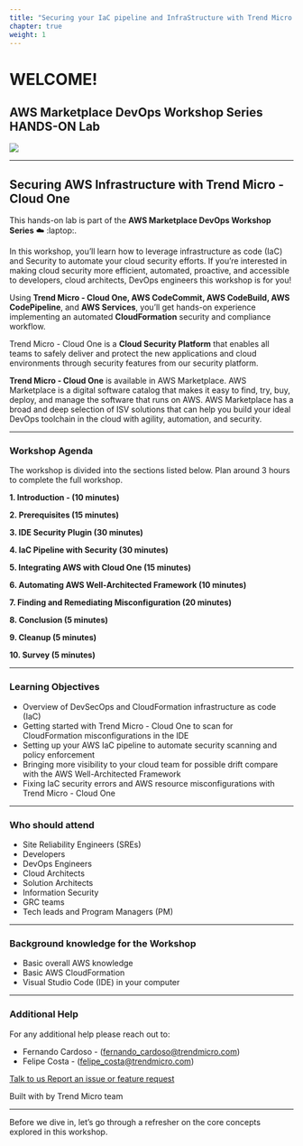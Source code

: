 ```yaml
---
title: "Securing your IaC pipeline and InfraStructure with Trend Micro - Cloud One"
chapter: true
weight: 1
---
```

# WELCOME!

## AWS Marketplace DevOps Workshop Series HANDS-ON Lab

<a href="https://aws.amazon.com/marketplace/pp/prodview-g232pyu6l55l4?trk=el_a134p000003yrYeAAI&trkCampaign=AWSMP_pdp_dev_x_dg&sc_channel=el&sc_campaign=el_awsmp_mult&sc_outcome=Marketplace" target="_blank"><img src="/images/setup/trend-available-in-aws-marketplace-bage.png"></a>

---
## Securing AWS Infrastructure with Trend Micro - Cloud One 
  
This hands-on lab is part of the **AWS Marketplace DevOps Workshop Series** :cloud: :laptop:. 

In this workshop, you’ll learn how to leverage infrastructure as code (IaC) and Security to automate your cloud security efforts. If you’re interested in making cloud security more efficient, automated, proactive, and accessible to developers, cloud architects, DevOps engineers this workshop is for you! 

Using **Trend Micro - Cloud One, AWS CodeCommit, AWS CodeBuild, AWS CodePipeline**, and **AWS Services**, you’ll get hands-on experience implementing an automated **CloudFormation** security and compliance workflow. 


Trend Micro - Cloud One is a **Cloud Security Platform** that enables all teams to safely deliver and protect the new applications and cloud environments through security features from our security platform.

**Trend Micro - Cloud One** is available in AWS Marketplace. AWS Marketplace is a digital software catalog that makes it easy to find, try, buy, deploy, and manage the software that runs on AWS. AWS Marketplace has a broad and deep selection of ISV solutions that can help you build your ideal DevOps toolchain in the cloud with agility, automation, and security. 

--------

### **Workshop Agenda**

The workshop is divided into the sections listed below. Plan around 3 hours to complete the full workshop.


<span style="color: #4e3eb1;"><i class='fas fa-check fa-xs'></i></span> <b> 1. Introduction - (10 minutes)</b> 

<span style="color: #4e3eb1;"><i class='fas fa-check fa-xs'></i></span> <b> 2. Prerequisites (15 minutes)</b> 

<span style="color: #4e3eb1;"><i class='fas fa-check fa-xs'></i></span> <b> 3. IDE Security Plugin (30 minutes)</b>

<span style="color: #4e3eb1;"><i class='fas fa-check fa-xs'></i></span> <b> 4. IaC Pipeline with Security (30 minutes)</b>

<span style="color: #4e3eb1;"><i class='fas fa-check fa-xs'></i></span> <b> 5. Integrating AWS with Cloud One (15 minutes)</b>

<span style="color: #4e3eb1;"><i class='fas fa-check fa-xs'></i></span> <b> 6. Automating AWS Well-Architected Framework (10 minutes)</b>

<span style="color: #4e3eb1;"><i class='fas fa-check fa-xs'></i></span> <b> 7. Finding and Remediating Misconfiguration (20 minutes)</b>

<span style="color: #4e3eb1;"><i class='fas fa-check fa-xs'></i></span> <b> 8. Conclusion (5 minutes)</b>

<span style="color: #4e3eb1;"><i class='fas fa-check fa-xs'></i></span> <b> 9. Cleanup (5 minutes)</b>

<span style="color: #4e3eb1;"><i class='fas fa-check fa-xs'></i></span> <b> 10. Survey (5 minutes)</b>

--------

### **Learning Objectives**
- Overview of DevSecOps and CloudFormation infrastructure as code (IaC) 
- Getting started with Trend Micro - Cloud One to scan for CloudFormation misconfigurations in the IDE
- Setting up your AWS IaC pipeline to automate security scanning and policy enforcement
- Bringing more visibility to your cloud team for possible drift compare with the AWS Well-Architected Framework
- Fixing IaC security errors and AWS resource misconfigurations with Trend Micro - Cloud One

--------

### **Who should attend**
- Site Reliability Engineers (SREs)
- Developers
- DevOps Engineers
- Cloud Architects
- Solution Architects
- Information Security
- GRC teams
- Tech leads and Program Managers (PM)

--------


### **Background knowledge for the Workshop**
- Basic overall AWS knowledge 
- Basic AWS CloudFormation 
- Visual Studio Code (IDE) in your computer

--------

### **Additional Help**
For any additional help please reach out to: 

- Fernando Cardoso - (fernando_cardoso@trendmicro.com)
- Felipe Costa - (felipe_costa@trendmicro.com)

<p>
<a  href="mailto:fernando_cardoso@trendmicro.com;felipe_costa@trendmicro.com?subject=Feedback Securing AWS Infrastructure with Trend Micro - Cloud One - Workshop"  target="_blank" rel="noopener noreferrer"  class="btn btn-default">  
  Talk to us
  <i class="fas fa-paper-plane"></i>
</a>

<a  href="https://github.com/aws-samples/aws-modernization-with-trend-micro/issues/new" target="_blank" rel="noopener noreferrer"  class="btn btn-default">  
  <i class="fas fa-bug"></i>
  Report an issue or feature request
</a>
</p>
</li>
</ul>
<p>Built with <i class="far fa-heart" style="color: red;"></i> by Trend Micro team</p>

--------

Before we dive in, let’s go through a refresher on the core concepts explored in this workshop.
